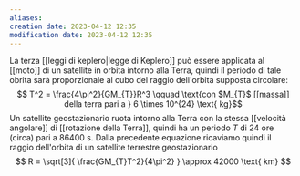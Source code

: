 ```yaml
---
aliases: 
creation date: 2023-04-12 12:35
modification date: 2023-04-12 12:35
---
```

La terza [[leggi di keplero|legge di Keplero]] può essere applicata al [[moto]] di un satellite in orbita intorno alla Terra, quindi il periodo di tale obrita sarà proporzionale al cubo del raggio dell'orbita supposta circolare:
$$ T^2 = \frac{4\pi^2}{GM_{T}}R^3 \qquad \text{con $M_{T}$ [[massa]] della terra pari a } 6 \times 10^{24} \text{ kg}$$
Un satellite geostazionario ruota intorno alla Terra con la stessa [[velocità angolare]] di [[rotazione della Terra]], quindi ha un periodo $T$ di $24$ ore (circa) pari a $86400 \text{ s}$. Dalla precedente equazione ricaviamo quindi il raggio dell'orbita di un satellite terrestre geostazionario
$$ R = \sqrt[3]{ \frac{GM_{T}T^2}{4\pi^2} } \approx 42000 \text{ km} $$

